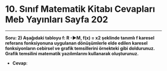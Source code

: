 # 10. Sınıf Matematik Kitabı Cevapları Meb Yayınları Sayfa 202

---

**Soru: 2) Aşağıdaki tabloyu f: R -►M, f(x) = x2 şeklinde tanımlı f karesel referans fonksiyonuna uygulanan dönüşümlerle elde edilen karesel fonksiyonların cebirsel ve grafik temsillerini örnekteki gibi doldurunuz. Grafik temsilini matematik yazılımlarını kullanarak oluşturunuz.**

-   **Cevap**: